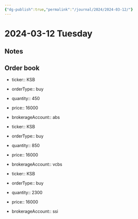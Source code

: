 ```yaml
---
{"dg-publish":true,"permalink":"/journal/2024/2024-03-12/"}
---
```


# 2024-03-12 Tuesday

## Notes

## Order book

- ticker:: KSB
- orderType:: buy
- quantity:: 450
- price:: 16000
- brokerageAccount:: abs

- ticker:: KSB
- orderType:: buy
- quantity:: 850
- price:: 16000
- brokerageAccount:: vcbs

- ticker:: KSB
- orderType:: buy
- quantity:: 2300
- price:: 16000
- brokerageAccount:: ssi
